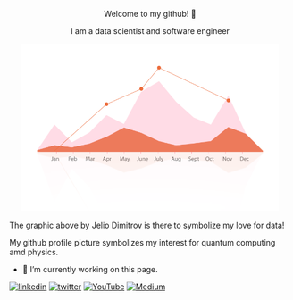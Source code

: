 <p align="center"> Welcome to my github! 👋 </p>
<p align="center"> I am a data scientist and software engineer</p>

<p align="center">
  <img width="460" height="300" src="https://github.com/jdematos/jdematos/blob/main/Infographic.gif?raw=true">
</p>

The graphic above by Jelio Dimitrov is there to symbolize my love for data!

My github profile picture symbolizes my interest for quantum computing amd physics. 

- 👷 I’m currently working on this page.

[<img src='https://cdn.worldvectorlogo.com/logos/linkedin-icon-2.svg' alt='linkedin' height='40'>](https://www.linkedin.com/in/jdematos/)  [<img src='https://iconape.com/wp-content/files/zb/110922/svg/twitter-3.svg' alt='twitter' height='40'>](https://twitter.com/jfdematos)  [<img src='https://cdn.worldvectorlogo.com/logos/youtube-icon.svg' alt='YouTube' height='40'>](https://www.youtube.com/channel/UCcfHS7m_B8D2LEhGh_fQKOA)  [<img src='https://user-images.githubusercontent.com/36708431/161360487-191c849c-fbcb-43a9-9269-90c2a674be20.png' alt='Medium' height='40'>](https://medium.com/@jdematos)  
